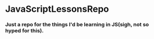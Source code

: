 # JavaScriptLessonsRepo
### Just a repo for the things I'd be learning in JS(sigh, not so hyped for this).
